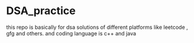 # DSA_practice
this repo is basically for dsa solutions of different platforms like leetcode , gfg and others. and coding language is c++ and java

